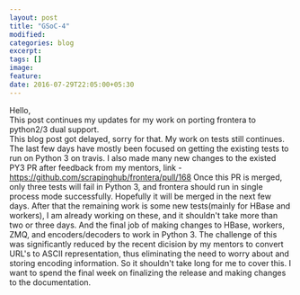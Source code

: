 ```yaml
---
layout: post
title: "GSoC-4"
modified:
categories: blog
excerpt:
tags: []
image:
feature:
date: 2016-07-29T22:05:00+05:30
---
```

Hello,  
This post continues my updates for my work on porting frontera to python2/3 dual support.  
This blog post got delayed, sorry for that. My work on tests still continues. The last few days have mostly been focused on getting
the existing tests to run on Python 3 on travis. I also made many new changes to the existed PY3 PR after feedback from my mentors, link - https://github.com/scrapinghub/frontera/pull/168
Once this PR is merged, only three tests will fail in Python 3, and frontera should run in single process mode successfully. Hopefully it will be merged
in the next few days. After that the remaining work is some new tests(mainly for HBase and workers), I am already working on these, and it shouldn't
take more than two or three days. And the final job of making changes to HBase, workers, ZMQ, and encoders/decoders to work in Python 3. The challenge of this was
significantly reduced by the recent dicision by my mentors to convert URL's to ASCII representation, thus eliminating the need to worry about and storing encoding information. So it shouldn't take long for me to cover this. I want to spend the final week 
on finalizing the release and making changes to the documentation. 
